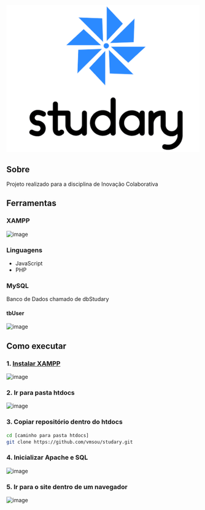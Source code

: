 <p align="center">
  <img src="img/full-logo.png" />
</p>

## Sobre
Projeto realizado para a disciplina de Inovação Colaborativa

## Ferramentas
### XAMPP
![image](https://github.com/vmsou/studary/assets/73619111/f6b72ebf-a89c-41ca-ae28-74744d6fa5af)

### Linguagens
- JavaScript
- PHP

### MySQL
Banco de Dados chamado de dbStudary
#### tbUser
![image](https://github.com/vmsou/studary/assets/73619111/9465410d-c6e4-4eb3-a9fc-fdc25f1d2734)

## Como executar
### 1. [Instalar XAMPP](https://www.apachefriends.org/index.html)
![image](https://github.com/vmsou/studary/assets/73619111/37f71b62-fdca-4123-9251-a33db00ee66a)
### 2. Ir para pasta htdocs
![image](https://github.com/vmsou/studary/assets/73619111/787bca12-4a75-4308-afed-e41300ae3c3a)
### 3. Copiar repositório dentro do htdocs
```bash
cd [caminho para pasta htdocs]
git clone https://github.com/vmsou/studary.git
```
### 4. Inicializar Apache e SQL
![image](https://github.com/vmsou/studary/assets/73619111/4522a81d-7075-42dd-9638-8ddf2eebfab8)
### 5. Ir para o site dentro de um navegador
![image](https://github.com/vmsou/studary/assets/73619111/7fca5107-a574-4c64-a3a4-ab67512cbfae)

